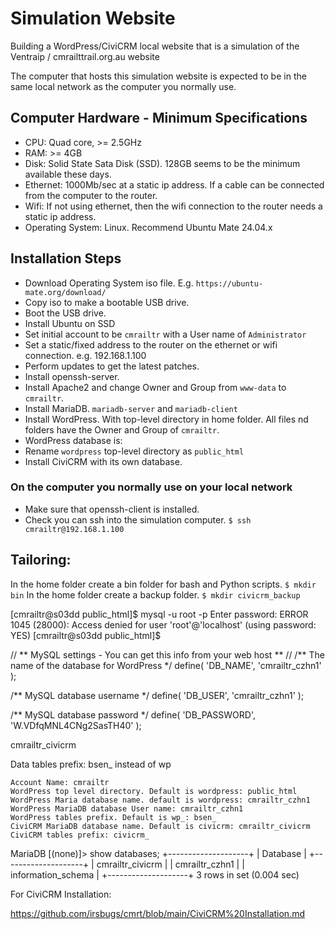 # Simulation Website

Building a WordPress/CiviCRM local website that is a simulation of the Ventraip / cmrailttrail.org.au website

The computer that hosts this simulation website is expected to be in the same local network as the computer you normally use. 


## Computer Hardware - Minimum Specifications

* CPU: Quad core, >= 2.5GHz
* RAM: >= 4GB
* Disk: Solid State Sata Disk (SSD). 128GB seems to be the minimum available these days.
* Ethernet: 1000Mb/sec at a static ip address. If a cable can be connected from the computer to the router.
* Wifi: If not using ethernet, then the wifi connection to the router needs a static ip address.
* Operating System: Linux. Recommend Ubuntu Mate 24.04.x

## Installation Steps

* Download Operating System iso file. E.g. `https://ubuntu-mate.org/download/`
* Copy iso to make a bootable USB drive.
* Boot the USB drive.
* Install Ubuntu on SSD
* Set initial account to be `cmrailtr` with a User name of `Administrator`
* Set a static/fixed address to the router on the ethernet or wifi connection. e.g. 192.168.1.100
* Perform updates to get the latest patches.
* Install openssh-server.
* Install Apache2 and change Owner and Group from `www-data` to `cmrailtr`.
* Install MariaDB. `mariadb-server` and `mariadb-client`
* Install WordPress. With top-level directory in home folder. All files nd folders have the Owner and Group of `cmrailtr`.
* WordPress database is: 
* Rename `wordpress` top-level directory as `public_html`
* Install CiviCRM with its own database.


### On the computer you normally use on your local network
* Make sure that openssh-client is installed.
* Check you can ssh into the simulation computer. `$ ssh cmrailtr@192.168.1.100`

## Tailoring:
In the home folder create a bin folder for bash and Python scripts. `$ mkdir bin`
In the home folder create a backup folder. `$ mkdir civicrm_backup`


[cmrailtr@s03dd public_html]$ mysql -u root -p
Enter password:
ERROR 1045 (28000): Access denied for user 'root'@'localhost' (using password: YES)
[cmrailtr@s03dd public_html]$

// ** MySQL settings - You can get this info from your web host ** //
/** The name of the database for WordPress */
define( 'DB_NAME', 'cmrailtr_czhn1' );

/** MySQL database username */
define( 'DB_USER', 'cmrailtr_czhn1' );

/** MySQL database password */
define( 'DB_PASSWORD', 'W.VDfqMNL4CNg2SasTH40' );

cmrailtr_civicrm

Data tables prefix: bsen_ instead of wp

    Account Name: cmrailtr
    WordPress top level directory. Default is wordpress: public_html
    WordPress Maria database name. default is wordpress: cmrailtr_czhn1
    WordPress MariaDB database User name: cmrailtr_czhn1
    WordPress tables prefix. Default is wp_: bsen_
    CiviCRM MariaDB database name. Default is civicrm: cmrailtr_civicrm
    CiviCRM tables prefix: civicrm_

MariaDB [(none)]> show databases;
+--------------------+
| Database           |
+--------------------+
| cmrailtr_civicrm   |
| cmrailtr_czhn1     |
| information_schema |
+--------------------+
3 rows in set (0.004 sec)


For CiviCRM Installation:

https://github.com/irsbugs/cmrt/blob/main/CiviCRM%20Installation.md
